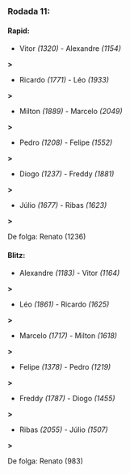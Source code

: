 ### Rodada 11:

#### Rapid:

* Vitor *(1320)*     -     Alexandre *(1154)*

 **>** 
* Ricardo *(1771)*     -     Léo *(1933)*

 **>** 
* Milton *(1889)*     -     Marcelo *(2049)*

 **>** 
* Pedro *(1208)*     -     Felipe *(1552)*

 **>** 
* Diogo *(1237)*     -     Freddy *(1881)*

 **>** 
* Júlio *(1677)*     -     Ribas *(1623)*

 **>** 

De folga: Renato (1236)

#### Blitz:

* Alexandre *(1183)*     -     Vitor *(1164)*

 **>** 
* Léo *(1861)*     -     Ricardo *(1625)*

 **>** 
* Marcelo *(1717)*     -     Milton *(1618)*

 **>** 
* Felipe *(1378)*     -     Pedro *(1219)*

 **>** 
* Freddy *(1787)*     -     Diogo *(1455)*

 **>** 
* Ribas *(2055)*     -     Júlio *(1507)*

 **>** 

De folga: Renato (983)

